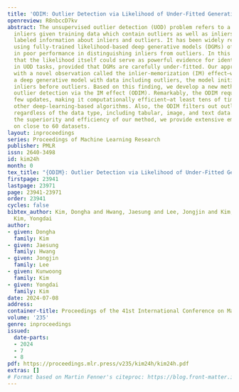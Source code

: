 ```yaml
---
title: 'ODIM: Outlier Detection via Likelihood of Under-Fitted Generative Models'
openreview: R8nbccD7kv
abstract: The unsupervised outlier detection (UOD) problem refers to a task to identify
  inliers given training data which contain outliers as well as inliers, without any
  labeled information about inliers and outliers. It has been widely recognized that
  using fully-trained likelihood-based deep generative models (DGMs) often results
  in poor performance in distinguishing inliers from outliers. In this study, we claim
  that the likelihood itself could serve as powerful evidence for identifying inliers
  in UOD tasks, provided that DGMs are carefully under-fitted. Our approach begins
  with a novel observation called the inlier-memorization (IM) effect–when training
  a deep generative model with data including outliers, the model initially memorizes
  inliers before outliers. Based on this finding, we develop a new method called the
  outlier detection via the IM effect (ODIM). Remarkably, the ODIM requires only a
  few updates, making it computationally efficient–at least tens of times faster than
  other deep-learning-based algorithms. Also, the ODIM filters out outliers excellently,
  regardless of the data type, including tabular, image, and text data. To validate
  the superiority and efficiency of our method, we provide extensive empirical analyses
  on close to 60 datasets.
layout: inproceedings
series: Proceedings of Machine Learning Research
publisher: PMLR
issn: 2640-3498
id: kim24h
month: 0
tex_title: "{ODIM}: Outlier Detection via Likelihood of Under-Fitted Generative Models"
firstpage: 23941
lastpage: 23971
page: 23941-23971
order: 23941
cycles: false
bibtex_author: Kim, Dongha and Hwang, Jaesung and Lee, Jongjin and Kim, Kunwoong and
  Kim, Yongdai
author:
- given: Dongha
  family: Kim
- given: Jaesung
  family: Hwang
- given: Jongjin
  family: Lee
- given: Kunwoong
  family: Kim
- given: Yongdai
  family: Kim
date: 2024-07-08
address:
container-title: Proceedings of the 41st International Conference on Machine Learning
volume: '235'
genre: inproceedings
issued:
  date-parts:
  - 2024
  - 7
  - 8
pdf: https://proceedings.mlr.press/v235/kim24h/kim24h.pdf
extras: []
# Format based on Martin Fenner's citeproc: https://blog.front-matter.io/posts/citeproc-yaml-for-bibliographies/
---
```

